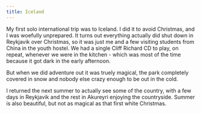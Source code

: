 ```yaml
---
title: Iceland
---
```


My first solo international trip was to Iceland. I did it to avoid Christmas, and I was woefully unprepared. It turns out everything actually did shut down in Reykjavik over Christmas, so it was just me and a few visiting students from China in the youth hostel. We had a single Cliff Richard CD to play, on repeat, whenever we were in the kitchen - which was most of the time because it got dark in the early afternoon.

But when we did adventure out it was truely magical, the park completely covered in snow and nobody else crazy enough to be out in the cold.

I returned the next summer to actually see some of the country, with a few days in Reykjavik and the rest in Akureyri enjoying the countryside. Summer is also beautiful, but not as magical as that first white Christmas.
